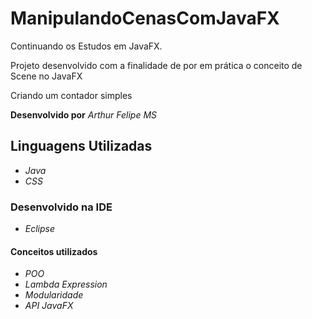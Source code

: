 # ManipulandoCenasComJavaFX
Continuando os Estudos em JavaFX.

Projeto desenvolvido com a finalidade de por em prática o conceito de Scene no JavaFX

Criando um contador simples

**Desenvolvido por** *Arthur Felipe MS*

## Linguagens Utilizadas
* *Java*
* *CSS*

### Desenvolvido na IDE

* *Eclipse*

#### Conceitos utilizados 

* *POO*
* *Lambda Expression*
* *Modularidade*
* *API JavaFX*
